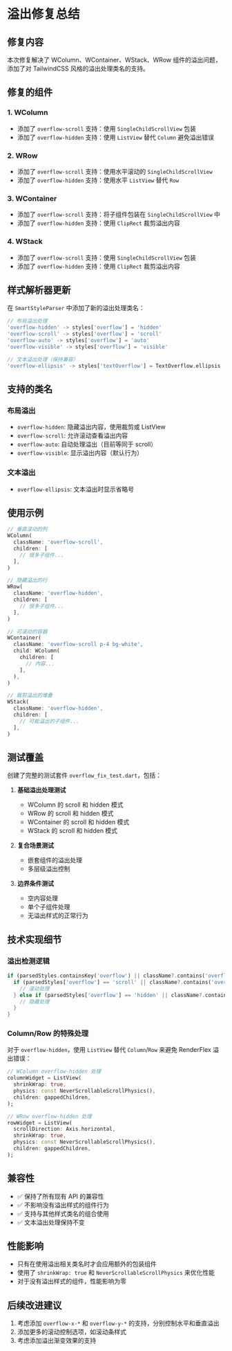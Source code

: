 # 溢出修复总结

## 修复内容

本次修复解决了 WColumn、WContainer、WStack、WRow 组件的溢出问题，添加了对 TailwindCSS 风格的溢出处理类名的支持。

## 修复的组件

### 1. WColumn
- 添加了 `overflow-scroll` 支持：使用 `SingleChildScrollView` 包装
- 添加了 `overflow-hidden` 支持：使用 `ListView` 替代 `Column` 避免溢出错误

### 2. WRow  
- 添加了 `overflow-scroll` 支持：使用水平滚动的 `SingleChildScrollView`
- 添加了 `overflow-hidden` 支持：使用水平 `ListView` 替代 `Row`

### 3. WContainer
- 添加了 `overflow-scroll` 支持：将子组件包装在 `SingleChildScrollView` 中
- 添加了 `overflow-hidden` 支持：使用 `ClipRect` 裁剪溢出内容

### 4. WStack
- 添加了 `overflow-scroll` 支持：使用 `SingleChildScrollView` 包装
- 添加了 `overflow-hidden` 支持：使用 `ClipRect` 裁剪溢出内容

## 样式解析器更新

在 `SmartStyleParser` 中添加了新的溢出处理类名：

```dart
// 布局溢出处理
'overflow-hidden' -> styles['overflow'] = 'hidden'
'overflow-scroll' -> styles['overflow'] = 'scroll'  
'overflow-auto' -> styles['overflow'] = 'auto'
'overflow-visible' -> styles['overflow'] = 'visible'

// 文本溢出处理（保持兼容）
'overflow-ellipsis' -> styles['textOverflow'] = TextOverflow.ellipsis
```

## 支持的类名

### 布局溢出
- `overflow-hidden`: 隐藏溢出内容，使用裁剪或 ListView
- `overflow-scroll`: 允许滚动查看溢出内容
- `overflow-auto`: 自动处理溢出（目前等同于 scroll）
- `overflow-visible`: 显示溢出内容（默认行为）

### 文本溢出
- `overflow-ellipsis`: 文本溢出时显示省略号

## 使用示例

```dart
// 垂直滚动的列
WColumn(
  className: 'overflow-scroll',
  children: [
    // 很多子组件...
  ],
)

// 隐藏溢出的行
WRow(
  className: 'overflow-hidden', 
  children: [
    // 很多子组件...
  ],
)

// 可滚动的容器
WContainer(
  className: 'overflow-scroll p-4 bg-white',
  child: WColumn(
    children: [
      // 内容...
    ],
  ),
)

// 裁剪溢出的堆叠
WStack(
  className: 'overflow-hidden',
  children: [
    // 可能溢出的子组件...
  ],
)
```

## 测试覆盖

创建了完整的测试套件 `overflow_fix_test.dart`，包括：

1. **基础溢出处理测试**
   - WColumn 的 scroll 和 hidden 模式
   - WRow 的 scroll 和 hidden 模式  
   - WContainer 的 scroll 和 hidden 模式
   - WStack 的 scroll 和 hidden 模式

2. **复合场景测试**
   - 嵌套组件的溢出处理
   - 多层级溢出控制

3. **边界条件测试**
   - 空内容处理
   - 单个子组件处理
   - 无溢出样式的正常行为

## 技术实现细节

### 溢出检测逻辑
```dart
if (parsedStyles.containsKey('overflow') || className?.contains('overflow-') == true) {
  if (parsedStyles['overflow'] == 'scroll' || className?.contains('overflow-scroll') == true) {
    // 滚动处理
  } else if (parsedStyles['overflow'] == 'hidden' || className?.contains('overflow-hidden') == true) {
    // 隐藏处理
  }
}
```

### Column/Row 的特殊处理
对于 `overflow-hidden`，使用 `ListView` 替代 `Column`/`Row` 来避免 RenderFlex 溢出错误：

```dart
// WColumn overflow-hidden 处理
columnWidget = ListView(
  shrinkWrap: true,
  physics: const NeverScrollableScrollPhysics(),
  children: gappedChildren,
);

// WRow overflow-hidden 处理  
rowWidget = ListView(
  scrollDirection: Axis.horizontal,
  shrinkWrap: true,
  physics: const NeverScrollableScrollPhysics(),
  children: gappedChildren,
);
```

## 兼容性

- ✅ 保持了所有现有 API 的兼容性
- ✅ 不影响没有溢出样式的组件行为
- ✅ 支持与其他样式类名的组合使用
- ✅ 文本溢出处理保持不变

## 性能影响

- 只有在使用溢出相关类名时才会应用额外的包装组件
- 使用了 `shrinkWrap: true` 和 `NeverScrollableScrollPhysics` 来优化性能
- 对于没有溢出样式的组件，性能影响为零

## 后续改进建议

1. 考虑添加 `overflow-x-*` 和 `overflow-y-*` 的支持，分别控制水平和垂直溢出
2. 添加更多的滚动控制选项，如滚动条样式
3. 考虑添加溢出渐变效果的支持